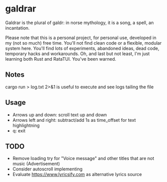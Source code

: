 # galdrar

Galdrar is the plural of galdr: in norse mythology, it is a song, a spell, an incantation.

Please note that this is a personal project, for personal use, developed in my (not so much) free time. You'll not find clean code or a flexible, modular system here. You'll find lots of experiments, abandoned ideas, dead code, temporary hacks and workarounds. Oh, and last but not least, I'm just learning both Rust and RataTUI. You've been warned.

## Notes

cargo run > log.txt 2>&1 is useful to execute and see logs tailing the file

## Usage

- Arrows up and down: scroll text up and down
- Arrows left and right: subtract/add 1s as time_offset for text highlightning
- q: exit

## TODO
- Remove loading try for "Voice message" and other titles that are not music (Advertisement)
- Consider autoscroll implementing
- Evaluate https://www.lyricsify.com as alternative lyrics source
